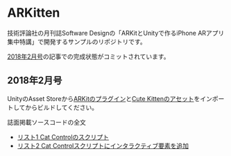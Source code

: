 # ARKitten
技術評論社の月刊誌Software Designの「ARKitとUnityで作るiPhone ARアプリ集中特講」で開発するサンプルのリポジトリです。

[2018年2月号](http://gihyo.jp/magazine/SD/archive/2018/201802)の記事での完成状態がコミットされています。

## 2018年2月号
UnityのAsset Storeから[ARKitのプラグイン](http://u3d.as/RTd)と[Cute Kittenのアセット](http://u3d.as/cvs)をインポートしてからビルドしてください。

誌面掲載ソースコードの全文

- [リスト1 Cat Controlのスクリプト](https://gist.github.com/ktaka/476875c22e63c4d6339b9f7451476eb6)
- [リスト2 Cat Controlスクリプトにインタラクティブ要素を追加](https://github.com/ktaka/ARKitten/blob/part_2/Assets/CatControl.cs)
